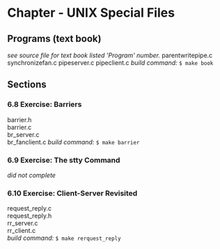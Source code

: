 Chapter - UNIX Special Files
============================

Programs (text book)
--------------------
_see source file for text book listed 'Program' number._
parentwritepipe.c
synchronizefan.c
pipeserver.c
pipeclient.c
_build command:_ `$ make book`

Sections
--------
### 6.8 Exercise: Barriers #
barrier.h  
barrier.c  
br_server.c  
br_fanclient.c
_build command:_ `$ make barrier`

### 6.9 Exercise: The stty Command #
_did not complete_

### 6.10 Exercise: Client-Server Revisited #
request_reply.c  
request_reply.h  
rr_server.c  
rr_client.c  
_build command:_ `$ make rerquest_reply`


